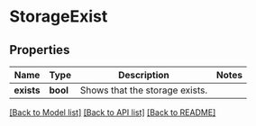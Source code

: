 # StorageExist

## Properties
Name | Type | Description | Notes
------------ | ------------- | ------------- | -------------
**exists** | **bool** | Shows that the storage exists. | 



[[Back to Model list]](README.md#documentation-for-models) [[Back to API list]](README.md#documentation-for-api-endpoints) [[Back to README]](README.md)



